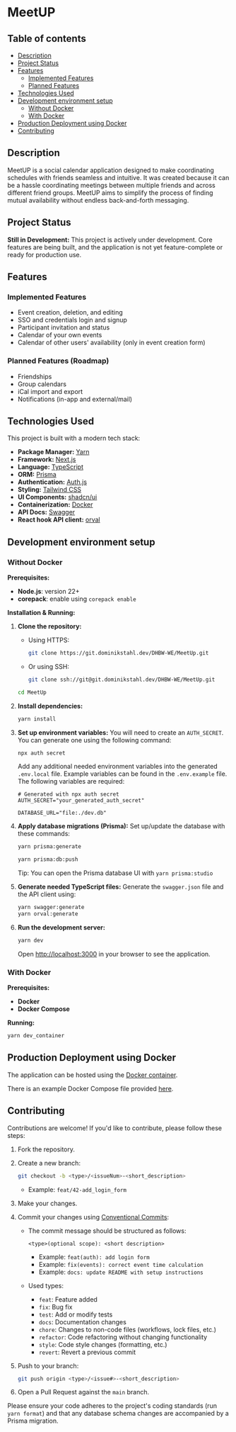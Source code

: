 # MeetUP

## Table of contents

- [Description](#description)
- [Project Status](#project-status)
- [Features](#features)
  - [Implemented Features](#implemented-features)
  - [Planned Features](#planned-features-roadmap)
- [Technologies Used](#technologies-used)
- [Development environment setup](#development-environment-setup)
  - [Without Docker](#without-docker)
  - [With Docker](#with-docker)
- [Production Deployment using Docker](#production-deployment-using-docker)
- [Contributing](#contributing)

## Description

MeetUP is a social calendar application designed to make coordinating schedules with friends seamless and intuitive. It was created because it can be a hassle coordinating meetings between multiple friends and across different friend groups. MeetUP aims to simplify the process of finding mutual availability without endless back-and-forth messaging.

## Project Status

**Still in Development:** This project is actively under development. Core features are being built, and the application is not yet feature-complete or ready for production use.

## Features

### Implemented Features

- Event creation, deletion, and editing
- SSO and credentials login and signup
- Participant invitation and status
- Calendar of your own events
- Calendar of other users' availability (only in event creation form)

### Planned Features (Roadmap)

- Friendships
- Group calendars
- iCal import and export
- Notifications (in-app and external/mail)

## Technologies Used

This project is built with a modern tech stack:

- **Package Manager:** [Yarn](https://yarnpkg.com/)
- **Framework:** [Next.js](https://nextjs.org/)
- **Language:** [TypeScript](https://www.typescriptlang.org/)
- **ORM:** [Prisma](https://www.prisma.io/)
- **Authentication:** [Auth.js](https://authjs.dev/)
- **Styling:** [Tailwind CSS](https://tailwindcss.com/)
- **UI Components:** [shadcn/ui](https://ui.shadcn.com/)
- **Containerization:** [Docker](https://www.docker.com/)
- **API Docs:** [Swagger](https://swagger.io/)
- **React hook API client:** [orval](https://orval.dev/)

## Development environment setup

### Without Docker

**Prerequisites:**

- **Node.js**: version 22+
- **corepack**: enable using `corepack enable`

**Installation & Running:**

1.  **Clone the repository:**
    - Using HTTPS:
      ```bash
      git clone https://git.dominikstahl.dev/DHBW-WE/MeetUp.git
      ```
    - Or using SSH:
      ```bash
      git clone ssh://git@git.dominikstahl.dev/DHBW-WE/MeetUp.git
      ```
    ```bash
    cd MeetUp
    ```
2.  **Install dependencies:**
    ```bash
    yarn install
    ```
3.  **Set up environment variables:**
    You will need to create an `AUTH_SECRET`. You can generate one using the following command:

    ```bash
    npx auth secret
    ```

    Add any additional needed environment variables into the generated `.env.local` file.
    Example variables can be found in the `.env.example` file. The following variables are required:

    ```env
    # Generated with npx auth secret
    AUTH_SECRET="your_generated_auth_secret"

    DATABASE_URL="file:./dev.db"
    ```

4.  **Apply database migrations (Prisma):**
    Set up/update the database with these commands:

    ```bash
    yarn prisma:generate
    ```

    ```bash
    yarn prisma:db:push
    ```

    Tip: You can open the Prisma database UI with `yarn prisma:studio`

5.  **Generate needed TypeScript files:**
    Generate the `swagger.json` file and the API client using:

    ```bash
    yarn swagger:generate
    yarn orval:generate
    ```

6.  **Run the development server:**

    ```bash
    yarn dev
    ```

    Open [http://localhost:3000](http://localhost:3000) in your browser to see the application.

### With Docker

**Prerequisites:**

- **Docker**
- **Docker Compose**

**Running:**

```bash
yarn dev_container
```

## Production Deployment using Docker

The application can be hosted using the [Docker container](https://git.dominikstahl.dev/DHBW-WE/-/packages/container/meetup/main).

There is an example Docker Compose file provided [here](https://git.dominikstahl.dev/DHBW-WE/MeetUp/src/branch/main/docker-compose.yml).

## Contributing

Contributions are welcome! If you'd like to contribute, please follow these steps:

1.  Fork the repository.
2.  Create a new branch:

    ```bash
    git checkout -b <type>/<issueNum>-<short_description>
    ```

    - Example: `feat/42-add_login_form`

3.  Make your changes.
4.  Commit your changes using [Conventional Commits](https://www.conventionalcommits.org/en/v1.0.0/):
    - The commit message should be structured as follows:

      ```
      <type>(optional scope): <short description>
      ```

      - Example: `feat(auth): add login form`
      - Example: `fix(events): correct event time calculation`
      - Example: `docs: update README with setup instructions`

    - Used types:
      - `feat`: Feature added
      - `fix`: Bug fix
      - `test`: Add or modify tests
      - `docs`: Documentation changes
      - `chore`: Changes to non-code files (workflows, lock files, etc.)
      - `refactor`: Code refactoring without changing functionality
      - `style`: Code style changes (formatting, etc.)
      - `revert`: Revert a previous commit

5.  Push to your branch:
    ```bash
    git push origin <type>/<issue#>-<short_description>
    ```
6.  Open a Pull Request against the `main` branch.

Please ensure your code adheres to the project's coding standards (run `yarn format`) and that any database schema changes are accompanied by a Prisma migration.
